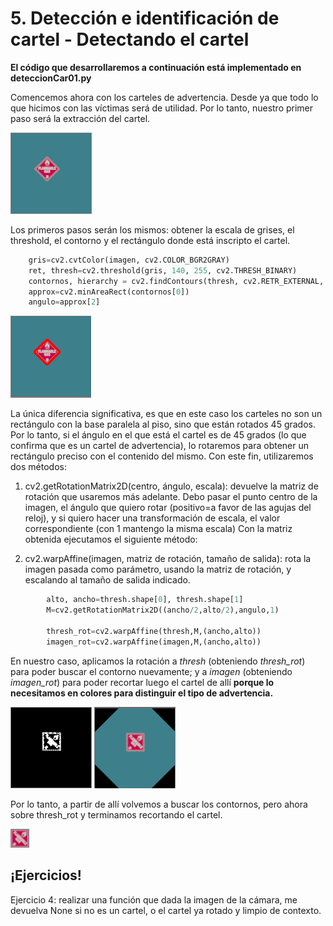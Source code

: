 # 5. Detección e identificación de cartel - Detectando el cartel

**El código que desarrollaremos a continuación está implementado en deteccionCar01.py**

Comencemos ahora con los carteles de advertencia. Desde ya que todo lo que hicimos con las víctimas será de utilidad. Por lo tanto, nuestro primer paso será la extracción del cartel.

![](05_CartelC/imgs/img01.png)

Los primeros pasos serán los mismos: obtener la escala de grises, el threshold, el contorno y el rectángulo donde está inscripto el cartel. 

```python
    gris=cv2.cvtColor(imagen, cv2.COLOR_BGR2GRAY)
    ret, thresh=cv2.threshold(gris, 140, 255, cv2.THRESH_BINARY)
    contornos, hierarchy = cv2.findContours(thresh, cv2.RETR_EXTERNAL, cv2.CHAIN_APPROX_SIMPLE)
    approx=cv2.minAreaRect(contornos[0])
    angulo=approx[2]
```

![](05_CartelC/imgs/img02.png)

La única diferencia significativa, es que en este caso los carteles no son un rectángulo con la base paralela al piso, sino que están rotados 45 grados. Por lo tanto, si el ángulo en el que está el cartel es de 45 grados (lo que confirma que es un cartel de advertencia), lo rotaremos para obtener un rectángulo preciso con el contenido del mismo. Con este fin, utilizaremos dos métodos:

1. cv2.getRotationMatrix2D(centro, ángulo, escala): devuelve la matriz de rotación que usaremos más adelante. Debo pasar el punto centro de la imagen, el ángulo que quiero rotar (positivo=a favor de las agujas del reloj), y si quiero hacer una transformación de escala, el valor correspondiente (con 1 mantengo la misma escala)
Con la matriz obtenida ejecutamos el siguiente método:

2. cv2.warpAffine(imagen, matriz de rotación, tamaño de salida): rota la imagen pasada como parámetro, usando la matriz de rotación, y escalando al tamaño de salida indicado.

```python
        alto, ancho=thresh.shape[0], thresh.shape[1]
        M=cv2.getRotationMatrix2D((ancho/2,alto/2),angulo,1)

        thresh_rot=cv2.warpAffine(thresh,M,(ancho,alto))
        imagen_rot=cv2.warpAffine(imagen,M,(ancho,alto))
```

En nuestro caso, aplicamos la rotación a *thresh* (obteniendo *thresh_rot*) para poder buscar el contorno nuevamente; y a *imagen* (obteniendo *imagen_rot*) para poder recortar luego el cartel de allí **porque lo necesitamos en colores para distinguir el tipo de advertencia.**

![](05_CartelC/imgs/img03.png) ![](05_CartelC/imgs/img04.png)

Por lo tanto, a partir de allí volvemos a buscar los contornos, pero ahora sobre thresh_rot y terminamos recortando el cartel.

![](05_CartelC/imgs/img05.png)

## ¡Ejercicios!

Ejercicio 4: realizar una función que dada la imagen de la cámara, me devuelva None si no es un cartel, o el cartel ya rotado y limpio de contexto.


